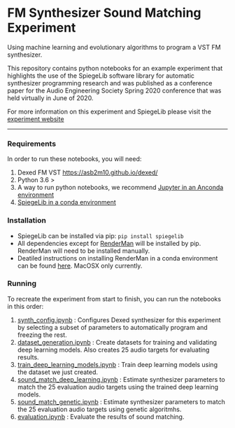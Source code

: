 # FM Synthesizer Sound Matching Experiment

Using machine learning and evolutionary algorithms to program a VST FM synthesizer. 

This repository contains python notebooks for an example experiment that highlights the use of the SpiegeLib software library for automatic synthesizer programming research and was published as a conference paper for the Audio Engineering Society Spring 2020 conference that was held virtually in June of 2020.

For more information on this experiment and SpiegeLib please visit the [experiment website](https://spiegelib.github.io/spiegelib/examples/fm_sound_match.html)

---

### Requirements

In order to run these notebooks, you will need:

1. Dexed FM VST https://asb2m10.github.io/dexed/
2. Python 3.6 > 
3. A way to run python notebooks, we recommend [Jupyter in an Anconda environment](https://jupyter.readthedocs.io/en/latest/install.html)
4. [SpiegeLib in a conda environment](https://spiegelib.github.io/spiegelib/getting_started/installation.html)

### Installation

* SpiegeLib can be installed via pip: `pip install spiegelib`
* All dependencies except for [RenderMan](https://github.com/fedden/RenderMan) will be installed by pip. RenderMan will need to be installed manually.
* Deatiled instructions on installing RenderMan in a conda environment can be found [here](https://spiegelib.github.io/spiegelib/getting_started/installation.html#installing-renderman-in-an-anaconda-environment). MacOSX only currently.

### Running

To recreate the experiment from start to finish, you can run the notebooks in this order:

1. [synth_config.ipynb](../master/synth_config.ipynb) : Configures Dexed synthesizer for this experiment by selecting a subset of parameters to automatically program and freezing the rest.
2. [dataset_generation.ipynb](../master/dataset_geneation.ipynb) : Create datasets for training and validating deep learning models. Also creates 25 audio targets for evaluating results.
3. [train_deep_learning_models.ipynb](../master/train_deep_learning_models.ipynb) : Train deep learning models using the dataset we just created. 
4. [sound_match_deep_learning.ipynb](../master/sound_match_deep_learning.ipynb) : Estimate synthesizer parameters to match the 25 evaluation audio targets using the trained deep learning models.
5. [sound_match_genetic.ipynb](../master/sound_match_genetic.ipynb) : Estimate synthesizer parameters to match the 25 evaluation audio targets using genetic algoritmhs.
6. [evaluation.ipynb](../master/evaluation.ipynb) : Evaluate the results of sound matching. 

